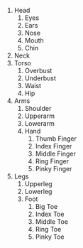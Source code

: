 1. Head
	1. Eyes
	2. Ears
	3. Nose
	4. Mouth
	5. Chin
2. Neck
3. Torso
	1. Overbust
	2. Underbust
	3. Waist
	4. Hip
4. Arms
	1. Shoulder
	2. Upperarm
	3. Lowerarm
	4. Hand
		1. Thumb Finger
		2. Index Finger
		3. Middle Finger
		4. Ring Finger
		5. Pinky Finger
5. Legs
	1. Upperleg
	2. Lowerleg
	3. Foot
		1. Big Toe
		2. Index Toe
		3. Middle Toe
		4. Ring Toe
		5. Pinky Toe